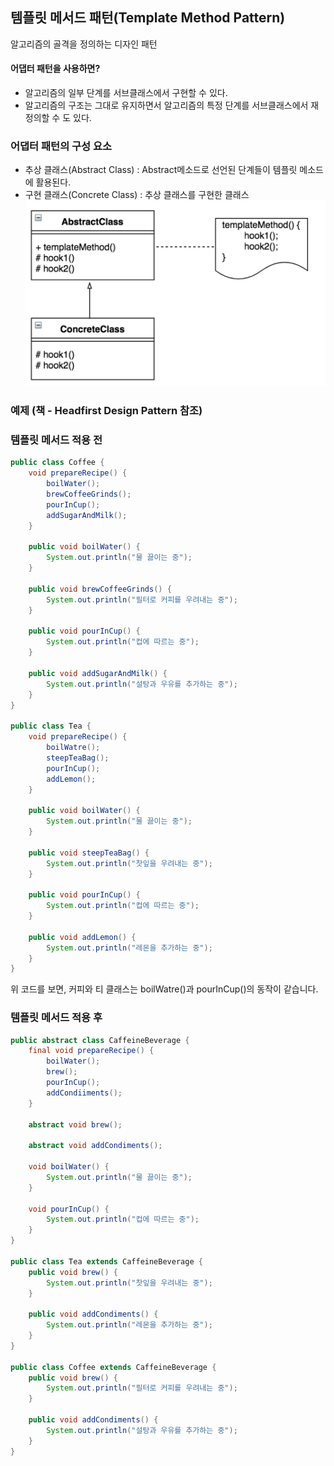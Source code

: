 ## **템플릿 메서드 패턴(Template Method Pattern)**
알고리즘의 골격을 정의하는 디자인 패턴

#### 어댑터 패턴을 사용하면?
- 알고리즘의 일부 단계를 서브클래스에서 구현할 수 있다.
- 알고리즘의 구조는 그대로 유지하면서 알고리즘의 특정 단계를 서브클래스에서 재정의할 수 도 있다.

### 어댑터 패턴의 구성 요소
- 추상 클래스(Abstract Class) : Abstract메소드로 선언된 단계들이 템플릿 메소드에 활용된다.
- 구현 클래스(Concrete Class) : 추상 클래스를 구현한 클래스
![Alt text](../Images/templatemethod.png)

### 예제 (책 - Headfirst Design Pattern 참조)
### 템플릿 메서드 적용 전
```java
public class Coffee {
    void prepareRecipe() {
        boilWater();
        brewCoffeeGrinds();
        pourInCup();
        addSugarAndMilk();
    }

    public void boilWater() {
        System.out.println("물 끓이는 중");
    }

    public void brewCoffeeGrinds() {
        System.out.println("필터로 커피를 우려내는 중");
    }

    public void pourInCup() {
        System.out.println("컵에 따르는 중");
    }

    public void addSugarAndMilk() {
        System.out.println("설탕과 우유를 추가하는 중");
    }
}

public class Tea {
    void prepareRecipe() {
        boilWatre();
        steepTeaBag();
        pourInCup();
        addLemon();        
    }

    public void boilWater() {
        System.out.println("물 끓이는 중");
    }

    public void steepTeaBag() {
        System.out.println("찻잎을 우려내는 중");
    }

    public void pourInCup() {
        System.out.println("컵에 따르는 중");
    }

    public void addLemon() {
        System.out.println("레몬을 추가하는 중");
    }
}
```

위 코드를 보면, 커피와 티 클래스는 boilWatre()과 pourInCup()의 동작이 같습니다. <br/>

### 템플릿 메서드 적용 후
```java
public abstract class CaffeineBeverage {
    final void prepareRecipe() {
        boilWater();
        brew();
        pourInCup();
        addCondiiments();
    }

    abstract void brew();

    abstract void addCondiments();

    void boilWater() {
        System.out.println("물 끓이는 중");
    }

    void pourInCup() {
        System.out.println("컵에 따르는 중");
    }
}

public class Tea extends CaffeineBeverage {
    public void brew() {
        System.out.println("찻잎을 우려내는 중");
    }

    public void addCondiments() {
        System.out.println("레몬을 추가하는 중");
    }
}

public class Coffee extends CaffeineBeverage {
    public void brew() {
        System.out.println("필터로 커피를 우려내는 중");
    }

    public void addCondiments() {
        System.out.println("설탕과 우유를 추가하는 중");
    }
}
```